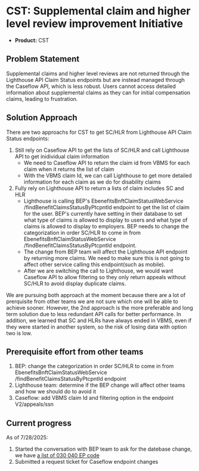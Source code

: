 # CST: Supplemental claim and higher level review improvement Initiative

- **Product:** CST

## Problem Statement

Supplemental claims and higher level reviews are not returned through the Lighthouse API Claim Status endpoints but are instead managed through the Caseflow API, which is less robust.
Users cannot access detailed information about supplemental claims as they can for initial compensation claims, leading to frustration.

## Solution Approach

There are two approachs for CST to get SC/HLR from Lighthouse API Claim Status endpoints:

1. Still rely on Caseflow API to get the lists of SC/HLR and call Lighthouse API to get inidividual claim information
   - We need to Caseflow API to return the claim id from VBMS for each claim when it returns the list of claim
   - With the VBMS claim Id, we can call Lighthouse to get more detailed information for each claim as we do for disability claims
2. Fully rely on Lighthouse API to return a lists of claim includes SC and HLR
   - Lighthouse is calling BEP's EbenefitsBnftClaimStatusWebService /findBenefitClaimsStatusByPtcpntId endpoint to get the list of claim for the user. BEP's currently have setting in their database to set what type of claims is allowed to display to users and what type of claims is allowed to display to employers. BEP needs to change the categorization in order SC/HLR to come in from EbenefitsBnftClaimStatusWebService /findBenefitClaimsStatusByPtcpntId endpoint.
   - The change from BEP team will affect the Lighthouse API endpoint by returning more claims. We need to make sure this is not going to affect other service calling this endpoint(such as mobile).
   - After we are switching the call to Lighthouse, we would want Caseflow API to allow filtering so they only return appeals without SC/HLR to avoid display duplicate claims.

We are pursuing both approach at the moment because there are a lot of prerquisite from other teams we are not sure which one will be able to achieve sooner. However, the 2nd approach is the more preferable and long term solution due to less redundant API calls for better performance. In addition, we learned that SC and HLRs have always ended in VBMS, even if they were started in another system, so the risk of losing data with option two is low.

## Prerequisite effort from other teams

1. BEP: change the categorization in order SC/HLR to come in from EbenefitsBnftClaimStatusWebService /findBenefitClaimsStatusByPtcpntId endpoint
2. Lighthouse team: determine if the BEP change will affect other teams and how we should do to avoid it
3. Caseflow: add VBMS claim Id and filtering option in the endpoint V2/appeals/ssn

## Current progress

As of 7/28/2025:

1. Started the conversation with BEP team to ask for the datebase change, we have [a list of 030 040 EP code](https://developer.va.gov/explore/api/benefits-claims/docs?version=current)
2. Submitted a request ticket for Caseflow endpoint changes

